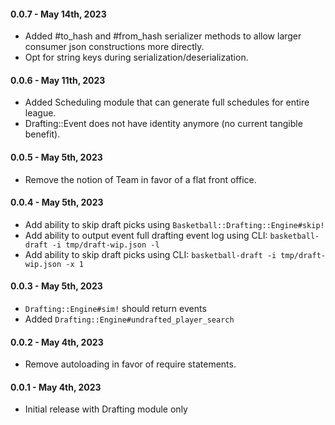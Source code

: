 #### 0.0.7 - May 14th, 2023

* Added #to_hash and #from_hash serializer methods to allow larger consumer json constructions more directly.
* Opt for string keys during serialization/deserialization.

#### 0.0.6 - May 11th, 2023

* Added Scheduling module that can generate full schedules for entire league.
* Drafting::Event does not have identity anymore (no current tangible benefit).

#### 0.0.5 - May 5th, 2023

* Remove the notion of Team in favor of a flat front office.
#### 0.0.4 - May 5th, 2023

* Add ability to skip draft picks using `Basketball::Drafting::Engine#skip!`
* Add ability to output event full drafting event log using CLI: `basketball-draft -i tmp/draft-wip.json -l`
* Add ability to skip draft picks using CLI: `basketball-draft -i tmp/draft-wip.json -x 1`

#### 0.0.3 - May 5th, 2023

* `Drafting::Engine#sim!` should return events
* Added `Drafting::Engine#undrafted_player_search`

#### 0.0.2 - May 4th, 2023

* Remove autoloading in favor of require statements.

#### 0.0.1 - May 4th, 2023

* Initial release with Drafting module only
